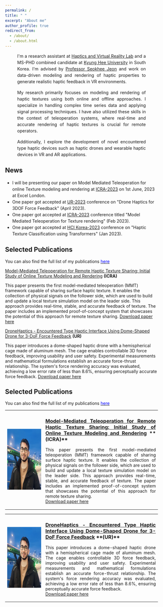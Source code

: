 ```yaml
---
permalink: /
title: " "
excerpt: "About me"
author_profile: true
redirect_from: 
  - /about/
  - /about.html
---
```

<!-- <h2>About me</h2> -->
<!-- <p style="font-size: 14px; text-align: justify; line-height: 1.5; margin-bottom: 20px;">
  I'm a research assistant at <a href="http://haptics.khu.ac.kr/">Haptics and Virtual Reality Lab</a> and a MS-PHD combined candidate at <a href="https://www.khu.ac.kr/eng/main/index.do">Kyung Hee University</a> in South Korea. I'm advised by <a href="http://haptics.khu.ac.kr/jeon/">Professor Seokhee Jeon</a> and work on data-driven modeling and rendering of haptic properties to generate realistic haptic feedback in VR environments.
</p>

<p style="font-size: 14px; text-align: justify; line-height: 1.5; margin-bottom: 20px;">
  My research primarily focuses on modeling and rendering of haptic textures using both online and offline approaches. I specialize in handling complex time series data and applying signal processing techniques. I have also utilized these skills in the context of teleoperation systems, where real-time and accurate rendering of haptic textures is crucial for remote operators.
</p>

<p style="font-size: 14px; text-align: justify; line-height: 1.5; margin-bottom: 20px;">
  Additionally, I explore the development of novel encountered type haptic devices such as haptic drones and wearable haptic devices in VR and AR applications.
</p> -->



<p style="font-size: 14px; text-align: justify; line-height: 1.5; margin-bottom: 15px; padding-left: 40px; padding-right: 40px;">
  I'm a research assistant at <a href="http://haptics.khu.ac.kr/">Haptics and Virtual Reality Lab</a> and a MS-PHD combined candidate at <a href="https://www.khu.ac.kr/eng/main/index.do">Kyung Hee University</a> in South Korea. I'm advised by <a href="http://haptics.khu.ac.kr/jeon/">Professor Seokhee Jeon</a> and work on data-driven modeling and rendering of haptic properties to generate realistic haptic feedback in VR environments.
</p>

<p style="font-size: 14px; text-align: justify; line-height: 1.5; margin-bottom: 15px; padding-left: 40px; padding-right: 40px;">
  My research primarily focuses on modeling and rendering of haptic textures using both online and offline approaches. I specialize in handling complex time series data and applying signal processing techniques. I have also utilized these skills in the context of teleoperation systems, where real-time and accurate rendering of haptic textures is crucial for remote operators.
</p>

<p style="font-size: 14px; text-align: justify; line-height: 1.5; margin-bottom: 15px; padding-left: 40px; padding-right: 40px;">
  Additionally, I explore the development of novel encountered type haptic devices such as haptic drones and wearable haptic devices in VR and AR applications.
</p>




<!-- **<u>News</u>** -->
<h2>News</h2>
<!-- <ul style="margin-bottom: 20px; text-align: justify; font-size: 14px; "> -->
<ul style="margin-bottom: 20px;  font-size: 14px; ">
  <li style="line-height: 1.5;">I will be presenting our paper on Model Mediated Teleoperation for online Texture modeling and rendering at <a href="https://www.icra2023.org/">ICRA-2023</a> on 1st June, 2023 at Excel London.</li>
  <li style="line-height: 1.5;">One paper got accepted at <a href="https://2023.ubiquitousrobots.org/">UR-2023</a> conference on "Drone Haptics for 3DOF Force Feedback" (April 2023).</li>
  <li style="line-height: 1.5;">One paper got accepted at <a href="https://www.icra2023.org/">ICRA-2023</a> conference titled "Model Mediated Teleoperation for Texture rendering" (Feb 2023).</li>
  <li style="line-height: 1.5;">One paper got accepted at <a href="https://hcikorea.org/">HCI Korea-2023</a> conference on "Haptic Texture Classification using Transformers" (Jan 2023).</li>
</ul>



<!-- **<u>Selected Publications</u>** -->
<h2>Selected Publications</h2>

You can also find the full list of my publications [<span style="color:blue">here</span>](https://mudassir-awan.github.io/publications/)


[Model-Mediated Teleoperation for Remote Haptic Texture Sharing: Initial Study of Online Texture Modeling and Rendering](https://mudassir-awan.github.io/publications/teleoperation)  **(ICRA)** 


This paper presents the first model-mediated teleoperation (MMT) framework capable of sharing surface haptic texture. It enables the collection of physical signals on the follower side, which are used to build and update a local texture simulation model on the leader side. This approach provides real-time, stable, and accurate feedback of texture. The paper includes an implemented proof-of-concept system that showcases the potential of this approach for remote texture sharing.
[Download paper here](http://mudassir-awan.github.io/files/MMT.pdf)

[DroneHaptics - Encountered Type Haptic Interface Using Dome-Shaped Drone for 3-DoF Force Feedback](https://mudassir-awan.github.io/publications/drone) **(UR)** 

This paper introduces a dome-shaped haptic drone with a hemispherical cage made of aluminum mesh. The cage enables controllable 3D force feedback, improving usability and user safety. Experimental measurements and mathematical formulations establish an accurate force-thrust relationship. The system's force rendering accuracy was evaluated, achieving a low error rate of less than 8.6%, ensuring perceptually accurate force feedback. [Download paper here](http://mudassir-awan.github.io/files/DroneHaptics.pdf)



<!-- **<u>Selected Publications</u>** -->
<h2>Selected Publications</h2>

You can also find the full list of my publications [<span style="color:blue">here</span>](https://mudassir-awan.github.io/publications/)

<table style="width: 100%;">
  <tr>
    <td style="width: 25%; text-align: center;">
      <img src="/images/profile.png" alt="Profile Picture" width="150" height="200" style="margin-right: 10px;">
    </td>
    <td style="width: 75%; text-align: justify;">
      <h3><a href="https://mudassir-awan.github.io/publications/teleoperation">Model-Mediated Teleoperation for Remote Haptic Texture Sharing: Initial Study of Online Texture Modeling and Rendering</a> **(ICRA)**</h3>
      <p>
        This paper presents the first model-mediated teleoperation (MMT) framework capable of sharing surface haptic texture. It enables the collection of physical signals on the follower side, which are used to build and update a local texture simulation model on the leader side. This approach provides real-time, stable, and accurate feedback of texture. The paper includes an implemented proof-of-concept system that showcases the potential of this approach for remote texture sharing.
        <br>
        <a href="http://mudassir-awan.github.io/files/MMT.pdf">Download paper here</a>
      </p>
    </td>
  </tr>
</table>

<table style="width: 100%;", border="0">
  <tr>
    <td style="width: 25%; text-align: center;">
      <img src="/images/profile.png" alt="Profile Picture" width="150" height="200" style="margin-right: 10px;">
    </td>
    <td style="width: 75%; text-align: justify;">
      <h3><a href="https://mudassir-awan.github.io/publications/drone">DroneHaptics - Encountered Type Haptic Interface Using Dome-Shaped Drone for 3-DoF Force Feedback</a> **(UR)**</h3>
      <p>
        This paper introduces a dome-shaped haptic drone with a hemispherical cage made of aluminum mesh. The cage enables controllable 3D force feedback, improving usability and user safety. Experimental measurements and mathematical formulations establish an accurate force-thrust relationship. The system's force rendering accuracy was evaluated, achieving a low error rate of less than 8.6%, ensuring perceptually accurate force feedback.
        <br>
        <a href="http://mudassir-awan.github.io/files/DroneHaptics.pdf">Download paper here</a>
      </p>
    </td>
  </tr>
</table>


<!-- <h2>Selected Publications</h2>

You can also find the full list of my publications [<span style="color:blue">here</span>](https://mudassir-awan.github.io/publications/)

<div style="display: flex; align-items: flex-start;">
  <div style="flex: 1; text-align: justify;">
    <h3><a href="https://mudassir-awan.github.io/publications/teleoperation">Model-Mediated Teleoperation for Remote Haptic Texture Sharing: Initial Study of Online Texture Modeling and Rendering</a>(ICRA)</h3>

    <div style="display: flex;">
      <div style="flex: 1;">
        <img src="/images/profile.png" alt="Profile Picture" width="150" height="200" style="margin-right: 30px;">
      </div>
      <div style="flex: 3;">
        <p>
          This paper presents the first model-mediated teleoperation (MMT) framework capable of sharing surface haptic texture. It enables the collection of physical signals on the follower side, which are used to build and update a local texture simulation model on the leader side. This approach provides real-time, stable, and accurate feedback of texture. The paper includes an implemented proof-of-concept system that showcases the potential of this approach for remote texture sharing.
          
          <a href="http://mudassir-awan.github.io/files/MMT.pdf">Download paper here</a>
        </p>
      </div>
    </div>
  </div>
</div>

<div style="display: flex; align-items: flex-start;">
  <div style="flex: 1; text-align: justify;">
    <h3><a href="https://mudassir-awan.github.io/publications/drone">DroneHaptics - Encountered Type Haptic Interface Using Dome-Shaped Drone for 3-DoF Force Feedback</a> (UR)</h3>

    <div style="display: flex;">
      <div style="flex: 1;">
        <img src="/images/profile.png" alt="Profile Picture" width="150" height="200" style="margin-right: 20px;">
      </div>
      <div style="flex: 3;">
        <p>
          This paper introduces a dome-shaped haptic drone with a hemispherical cage made of aluminum mesh. The cage enables controllable 3D force feedback, improving usability and user safety. Experimental measurements and mathematical formulations establish an accurate force-thrust relationship. The system's force rendering accuracy was evaluated, achieving a low error rate of less than 8.6%, ensuring perceptually accurate force feedback.
          
          <a href="http://mudassir-awan.github.io/files/DroneHaptics.pdf">Download paper here</a>
        </p>
      </div>
    </div>
  </div>
</div>

 -->
